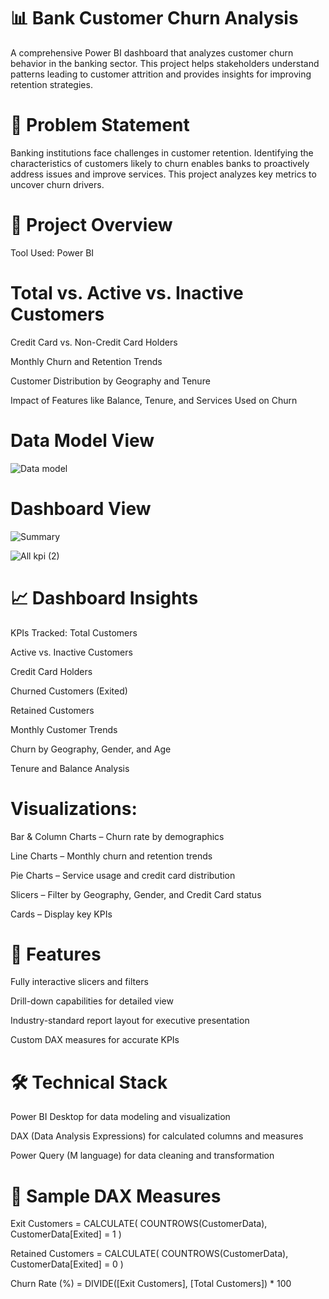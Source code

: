 # 📊 Bank Customer Churn Analysis

A comprehensive Power BI dashboard that analyzes customer churn behavior in the banking sector. This project helps stakeholders understand patterns leading to customer attrition and provides insights for improving retention strategies.

# 🧠 Problem Statement

Banking institutions face challenges in customer retention. Identifying the characteristics of customers likely to churn enables banks to proactively address issues and improve services. This project analyzes key metrics to uncover churn drivers.

# 📂 Project Overview
Tool Used: Power BI

# Total vs. Active vs. Inactive Customers
Credit Card vs. Non-Credit Card Holders

Monthly Churn and Retention Trends

Customer Distribution by Geography and Tenure

Impact of Features like Balance, Tenure, and Services Used on Churn

# Data Model View
![Data model](https://github.com/user-attachments/assets/259ee446-dbd0-4ca6-b2f3-7de62e2f590e)


# Dashboard View 
![Summary](https://github.com/user-attachments/assets/6c7c5dab-0a7c-41db-9cfd-02a2bb766ca0)

![All kpi (2)](https://github.com/user-attachments/assets/e34cd70c-1e69-4656-a16e-5e5ab63ff777)

# 📈 Dashboard Insights
KPIs Tracked:
Total Customers

Active vs. Inactive Customers

Credit Card Holders

Churned Customers (Exited)

Retained Customers

Monthly Customer Trends

Churn by Geography, Gender, and Age

Tenure and Balance Analysis

# Visualizations:

Bar & Column Charts – Churn rate by demographics

Line Charts – Monthly churn and retention trends

Pie Charts – Service usage and credit card distribution

Slicers – Filter by Geography, Gender, and Credit Card status

Cards – Display key KPIs

# 📌 Features

Fully interactive slicers and filters

Drill-down capabilities for detailed view

Industry-standard report layout for executive presentation

Custom DAX measures for accurate KPIs

# 🛠️ Technical Stack

Power BI Desktop for data modeling and visualization

DAX (Data Analysis Expressions) for calculated columns and measures

Power Query (M language) for data cleaning and transformation


# 🧮 Sample DAX Measures

Exit Customers =
CALCULATE(
    COUNTROWS(CustomerData),
    CustomerData[Exited] = 1
)

Retained Customers =
CALCULATE(
    COUNTROWS(CustomerData),
    CustomerData[Exited] = 0
)

Churn Rate (%) =
DIVIDE([Exit Customers], [Total Customers]) * 100
